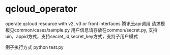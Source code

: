 # qcloud_operator
operate qcloud resource with v2, v3 or front interfaces
腾讯云api调用
请求模板见common/cases/sample.py
用户信息请存放在common/secret.py, 支持uin，appid方式，支持secret_id,secret_key方式，支持子用户模式

例子执行方式
python test.py
